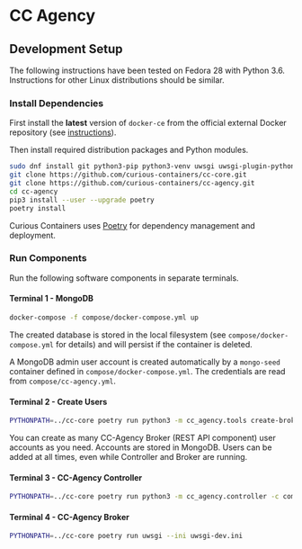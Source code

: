 # CC Agency

## Development Setup

The following instructions have been tested on Fedora 28 with Python 3.6. Instructions for other Linux distributions should be similar.

### Install Dependencies

First install the **latest** version of `docker-ce` from the official external Docker repository (see [instructions](https://docs.docker.com/install/linux/docker-ce/fedora/)).

Then install required distribution packages and Python modules.

```bash
sudo dnf install git python3-pip python3-venv uwsgi uwsgi-plugin-python3 docker-compose
git clone https://github.com/curious-containers/cc-core.git
git clone https://github.com/curious-containers/cc-agency.git
cd cc-agency
pip3 install --user --upgrade poetry
poetry install
```

Curious Containers uses [Poetry](https://poetry.eustace.io/) for dependency management and deployment.

### Run Components

Run the following software components in separate terminals.

#### Terminal 1 - MongoDB

```bash
docker-compose -f compose/docker-compose.yml up
```

The created database is stored in the local filesystem (see `compose/docker-compose.yml` for details) and will persist if the container is deleted.

A MongoDB admin user account is created automatically by a `mongo-seed` container defined in `compose/docker-compose.yml`. The credentials are read from `compose/cc-agency.yml`.

#### Terminal 2 - Create Users

```bash
PYTHONPATH=../cc-core poetry run python3 -m cc_agency.tools create-broker-user -c compose/cc-agency.yml
```

You can create as many CC-Agency Broker (REST API component) user accounts as you need. Accounts are stored in MongoDB. Users can be added at all times, even while Controller and Broker are running.

#### Terminal 3 - CC-Agency Controller

```bash
PYTHONPATH=../cc-core poetry run python3 -m cc_agency.controller -c compose/cc-agency.yml
```

#### Terminal 4 - CC-Agency Broker

```bash
PYTHONPATH=../cc-core poetry run uwsgi --ini uwsgi-dev.ini
```
